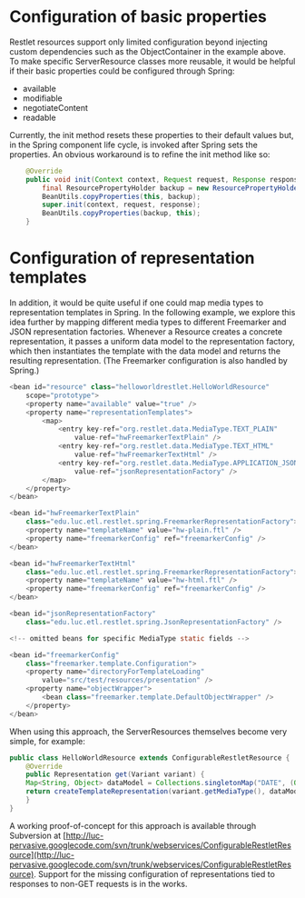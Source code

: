 # Configuration of basic properties

Restlet resources support only limited configuration beyond injecting
custom dependencies such as the ObjectContainer in the example above. To
make specific ServerResource classes more reusable, it would be helpful
if their basic properties could be configured through Spring:

-   available
-   modifiable
-   negotiateContent
-   readable

Currently, the init method resets these properties to their default
values but, in the Spring component life cycle, is invoked after Spring
sets the properties. An obvious workaround is to refine the init method
like so:

```java
    @Override
    public void init(Context context, Request request, Response response) {
        final ResourcePropertyHolder backup = new ResourcePropertyHolder(); 
        BeanUtils.copyProperties(this, backup);
        super.init(context, request, response);
        BeanUtils.copyProperties(backup, this);
    }
```

# Configuration of representation templates

In addition, it would be quite useful if one could map media types to
representation templates in Spring. In the following example, we explore
this idea further by mapping different media types to different
Freemarker and JSON representation factories. Whenever a Resource
creates a concrete representation, it passes a uniform data model to the
representation factory, which then instantiates the template with the
data model and returns the resulting representation. (The Freemarker
configuration is also handled by Spring.)

```java
<bean id="resource" class="helloworldrestlet.HelloWorldResource"
    scope="prototype">
    <property name="available" value="true" />
    <property name="representationTemplates">
        <map>
            <entry key-ref="org.restlet.data.MediaType.TEXT_PLAIN"
                value-ref="hwFreemarkerTextPlain" />
            <entry key-ref="org.restlet.data.MediaType.TEXT_HTML"
                value-ref="hwFreemarkerTextHtml" />
            <entry key-ref="org.restlet.data.MediaType.APPLICATION_JSON"
                value-ref="jsonRepresentationFactory" />
        </map>
    </property>
</bean>

<bean id="hwFreemarkerTextPlain"
    class="edu.luc.etl.restlet.spring.FreemarkerRepresentationFactory">
    <property name="templateName" value="hw-plain.ftl" />
    <property name="freemarkerConfig" ref="freemarkerConfig" />
</bean>

<bean id="hwFreemarkerTextHtml"
    class="edu.luc.etl.restlet.spring.FreemarkerRepresentationFactory">
    <property name="templateName" value="hw-html.ftl" />
    <property name="freemarkerConfig" ref="freemarkerConfig" />
</bean>

<bean id="jsonRepresentationFactory"
    class="edu.luc.etl.restlet.spring.JsonRepresentationFactory" />

<!-- omitted beans for specific MediaType static fields -->

<bean id="freemarkerConfig"
    class="freemarker.template.Configuration">
    <property name="directoryForTemplateLoading"
        value="src/test/resources/presentation" />
    <property name="objectWrapper">
        <bean class="freemarker.template.DefaultObjectWrapper" />
    </property>
</bean>
```

When using this approach, the ServerResources themselves become very
simple, for example:

```java
public class HelloWorldResource extends ConfigurableRestletResource {
    @Override
    public Representation get(Variant variant) {
    Map<String, Object> dataModel = Collections.singletonMap("DATE", (Object) new Date());
    return createTemplateRepresentation(variant.getMediaType(), dataModel);
    }
}
```

A working proof-of-concept for this approach is available through
Subversion at
[http://luc-pervasive.googlecode.com/svn/trunk/webservices/ConfigurableRestletResource](http://luc-pervasive.googlecode.com/svn/trunk/webservices/ConfigurableRestletResource).
Support for the missing configuration of representations tied to
responses to non-GET requests is in the works.

